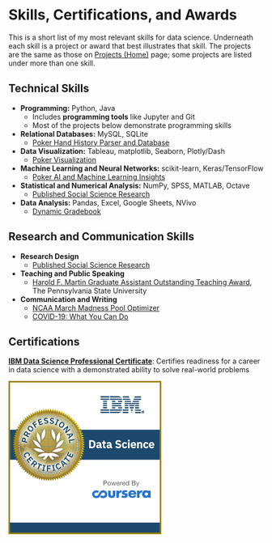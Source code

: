 # Skills, Certifications, and Awards

This is a short list of my most relevant skills for data science. Underneath each skill is a project or award that best illustrates that skill. The projects are the same as those on [Projects (Home)]("/") page; some projects are listed under more than one skill.

## Technical Skills

- **Programming:** Python, Java
    - Includes **programming tools** like Jupyter and Git
    - Most of the projects below demonstrate programming skills
- **Relational Databases:** MySQL, SQLite
    - [Poker Hand History Parser and Database](parser)
- **Data Visualization:** Tableau, matplotlib, Seaborn, Plotly/Dash
    - [Poker Visualization](visualization)
- **Machine Learning and Neural Networks:** scikit-learn, Keras/TensorFlow
    - [Poker AI and Machine Learning Insights](ai)
- **Statistical and Numerical Analysis:** NumPy, SPSS, MATLAB, Octave
    - [Published Social Science Research](nature)
- **Data Analysis:** Pandas, Excel, Google Sheets, NVivo
    - [Dynamic Gradebook](gradebook)

## Research and Communication Skills

- **Research Design**
    - [Published Social Science Research](nature)
- **Teaching and Public Speaking**
    - [Harold F. Martin Graduate Assistant Outstanding Teaching Award](https://gradschool.psu.edu/graduate-school-funding/programs/gradteach/), The Pennsylvania State University
- **Communication and Writing**
    - [NCAA March Madness Pool Optimizer](ncaa)
    - [COVID-19: What You Can Do](covid)

## Certifications

**[IBM Data Science Professional Certificate](https://www.credly.com/badges/d99318dc-807b-4d6d-9850-435f2c6d4f1d/public_url)**: Certifies readiness for a career in data science with a demonstrated ability to solve real-world problems

<a href="https://www.credly.com/badges/d99318dc-807b-4d6d-9850-435f2c6d4f1d/public_url"><img src="images/ibm-certificate.png" alt="Poker screenshot" width="60%"></a>

